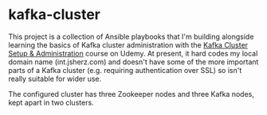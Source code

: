 # kafka-cluster

This project is a collection of Ansible playbooks that I'm building alongside
learning the basics of Kafka cluster administration with the
[Kafka Cluster Setup & Administration](https://www.udemy.com/kafka-cluster-setup)
course on Udemy. At present, it hard codes my local domain name (int.jsherz.com)
and doesn't have some of the more important parts of a Kafka cluster (e.g.
requiring authentication over SSL) so isn't really suitable for wider use.

The configured cluster has three Zookeeper nodes and three Kafka nodes, kept
apart in two clusters.
